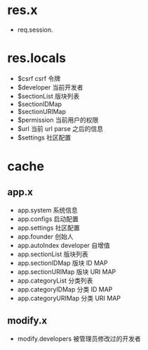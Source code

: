 # res.x
- req.session.



# res.locals
- $csrf csrf 令牌
- $developer 当前开发者
- $sectionList 版块列表
- $sectionIDMap
- $sectionURIMap
- $permission 当前用户的权限
- $url 当前 url parse 之后的信息
- $settings 社区配置



# cache
## app.x
- app.system 系统信息
- app.configs 启动配置
- app.settings 社区配置
- app.founder 创始人
- app.autoIndex developer 自增值
- app.sectionList 版块列表
- app.sectionIDMap 版块 ID MAP
- app.sectionURIMap 版块 URI MAP
- app.categoryList 分类列表
- app.categoryIDMap 分类 ID MAP
- app.categoryURIMap 分类 URI MAP



## modify.x
- modify.developers 被管理员修改过的开发者



